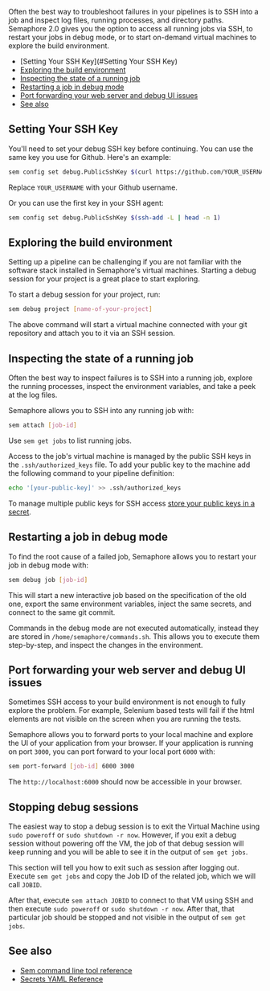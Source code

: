 Often the best way to troubleshoot failures in your pipelines is to SSH into a
job and inspect log files, running processes, and directory paths. Semaphore 2.0
gives you the option to access all running jobs via SSH, to restart your jobs
in debug mode, or to start on-demand virtual machines to explore the build
environment.

* [Setting Your SSH Key](#Setting Your SSH Key)
* [Exploring the build environment](#exploring-the-build-environment)
* [Inspecting the state of a running job](#inspecting-the-state-of-a-running-job)
* [Restarting a job in debug mode](#restarting-a-job-in-debug-mode)
* [Port forwarding your web server and debug UI issues](#port-forwarding-your-web-server-and-debug-ui-issues)
* [See also](#see-also)

## Setting Your SSH Key

You'll need to set your debug SSH key before continuing. You can use
the same key you use for Github. Here's an example:

``` bash
sem config set debug.PublicSshKey $(curl https://github.com/YOUR_USERNAME.keys)
```

Replace `YOUR_USERNAME` with your Github username.

Or you can use the first key in your SSH agent:

``` bash
sem config set debug.PublicSshKey $(ssh-add -L | head -n 1)
```

## Exploring the build environment

Setting up a pipeline can be challenging if you are not familiar with the
software stack installed in Semaphore's virtual machines. Starting a debug
session for your project is a great place to start exploring.

To start a debug session for your project, run:

``` bash
sem debug project [name-of-your-project]
```

The above command will start a virtual machine connected with your git
repository and attach you to it via an SSH session.

## Inspecting the state of a running job

Often the best way to inspect failures is to SSH into a running job, explore the
running processes, inspect the environment variables, and take a peek at the
log files.

Semaphore allows you to SSH into any running job with:

``` bash
sem attach [job-id]
```

Use `sem get jobs` to list running jobs.

Access to the job's virtual machine is managed by the public SSH keys in the
`.ssh/authorized_keys` file. To add your public key to the machine add the
following command to your pipeline definition:

``` bash
echo '[your-public-key]' >> .ssh/authorized_keys
```

To manage multiple public keys for SSH access
[store your public keys in a
secret](https://docs.semaphoreci.com/article/66-environment-variables-and-secrets).

## Restarting a job in debug mode

To find the root cause of a failed job, Semaphore allows you to restart your job
in debug mode with:

``` bash
sem debug job [job-id]
```

This will start a new interactive job based on the specification of the old one,
export the same environment variables, inject the same secrets, and connect to
the same git commit.

Commands in the debug mode are not executed automatically, instead they are
stored in `/home/semaphore/commands.sh`. This allows you to execute them
step-by-step, and inspect the changes in the environment.

## Port forwarding your web server and debug UI issues

Sometimes SSH access to your build environment is not enough to fully explore
the problem. For example, Selenium based tests will fail if the html elements
are not visible on the screen when you are running the tests.

Semaphore allows you to forward ports to your local machine and explore the UI
of your application from your browser. If your application is running on port
`3000`, you can port forward to your local port `6000` with:

``` bash
sem port-forward [job-id] 6000 3000
```

The `http://localhost:6000` should now be accessible in your browser.

## Stopping debug sessions

The easiest way to stop a debug session is to exit the Virtual Machine using
`sudo poweroff` or `sudo shutdown -r now`. However, if you exit a debug
session without powering off the VM, the job of that debug session will keep
running and you will be able to see it in the output of `sem get jobs`.

This section will tell you how to exit such as session after logging out.
Execute `sem get jobs` and copy the Job ID of the related job, which we will
call `JOBID`.

After that, execute `sem attach JOBID` to connect to that VM using SSH and
then execute `sudo poweroff` or `sudo shutdown -r now`. After that, that
particular job should be stopped and not visible in the output of `sem get jobs`.

## See also

- [Sem command line tool reference](https://docs.semaphoreci.com/article/53-sem-reference)
- [Secrets YAML Reference](https://docs.semaphoreci.com/article/51-secrets-yaml-reference)
